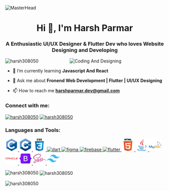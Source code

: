 ![MasterHead](https://www.dngappdeveloper.com/images/app-development/flutter-application-development-banner.jpg)
<h1 align="center">Hi 👋, I'm Harsh Parmar</h1>
<h3 align="center">A Enthusiastic UI/UX Designer & Flutter Dev who loves Website Designing and Developing</h3>
<img align="right" alt="Coding And Designing" width="300" src="https://img.freepik.com/free-vector/man-working-laptop-with-coffee-stationary-cartoon-vector-illustration_138676-2206.jpg?w=740&t=st=1717757813~exp=1717758413~hmac=ce699d8a476c7fd65539bfa6f46a066b7a3d1585d8a6474e9785e4d4457275f0">

<p align="left"> <img src="https://komarev.com/ghpvc/?username=harsh308050&label=Profile%20views&color=0e75b6&style=flat" alt="harsh308050" /> </p>

- 🌱 I’m currently learning **Javascript And React**

- 💬 Ask me about **Fronend Web Development | Flutter | UI/UX Designing**

- 📫 How to reach me **harshparmar.dev@gmail.com**

<h3 align="left">Connect with me:</h3>
<p align="left">
<a href="https://linkedin.com/in/harsh308050" target="blank"><img align="center" src="https://raw.githubusercontent.com/rahuldkjain/github-profile-readme-generator/master/src/images/icons/Social/linked-in-alt.svg" alt="harsh308050" height="30" width="40" /></a>
<a href="https://instagram.com/harsh308050" target="blank"><img align="center" src="https://raw.githubusercontent.com/rahuldkjain/github-profile-readme-generator/master/src/images/icons/Social/instagram.svg" alt="harsh308050" height="30" width="40" /></a>
</p>

<h3 align="left">Languages and Tools:</h3>
<p align="left"> <a href="https://www.cprogramming.com/" target="_blank" rel="noreferrer"> <img src="https://raw.githubusercontent.com/devicons/devicon/master/icons/c/c-original.svg" alt="c" width="40" height="40"/> </a> <a href="https://www.w3schools.com/cpp/" target="_blank" rel="noreferrer"> <img src="https://raw.githubusercontent.com/devicons/devicon/master/icons/cplusplus/cplusplus-original.svg" alt="cplusplus" width="40" height="40"/> </a> <a href="https://www.w3schools.com/css/" target="_blank" rel="noreferrer"> <img src="https://raw.githubusercontent.com/devicons/devicon/master/icons/css3/css3-original-wordmark.svg" alt="css3" width="40" height="40"/> </a> <a href="https://dart.dev" target="_blank" rel="noreferrer"> <img src="https://www.vectorlogo.zone/logos/dartlang/dartlang-icon.svg" alt="dart" width="40" height="40"/> </a> <a href="https://www.figma.com/" target="_blank" rel="noreferrer"> <img src="https://www.vectorlogo.zone/logos/figma/figma-icon.svg" alt="figma" width="40" height="40"/> </a> <a href="https://firebase.google.com/" target="_blank" rel="noreferrer"> <img src="https://www.vectorlogo.zone/logos/firebase/firebase-icon.svg" alt="firebase" width="40" height="40"/> </a> <a href="https://flutter.dev" target="_blank" rel="noreferrer"> <img src="https://www.vectorlogo.zone/logos/flutterio/flutterio-icon.svg" alt="flutter" width="40" height="40"/> </a> <a href="https://www.w3.org/html/" target="_blank" rel="noreferrer"> <img src="https://raw.githubusercontent.com/devicons/devicon/master/icons/html5/html5-original-wordmark.svg" alt="html5" width="40" height="40"/> </a> <a href="https://www.java.com" target="_blank" rel="noreferrer"> <img src="https://raw.githubusercontent.com/devicons/devicon/master/icons/java/java-original.svg" alt="java" width="40" height="40"/> </a> <a href="https://www.mysql.com/" target="_blank" rel="noreferrer"> <img src="https://raw.githubusercontent.com/devicons/devicon/master/icons/mysql/mysql-original-wordmark.svg" alt="mysql" width="40" height="40"/> </a> <a href="https://www.oracle.com/" target="_blank" rel="noreferrer"> <img src="https://raw.githubusercontent.com/devicons/devicon/master/icons/oracle/oracle-original.svg" alt="oracle" width="40" height="40"/> </a> <a href="https://www.getbootstrap.com/" target="_blank" rel="noreferrer"> <img src="https://raw.githubusercontent.com/devicons/devicon/master/icons/bootstrap/bootstrap-original.svg" alt="bootstrap" width="40" height="40"/> </a> <a href="https://www.sass-lang.com/" target="_blank" rel="noreferrer"> <img src="https://raw.githubusercontent.com/devicons/devicon/master/icons/sass/sass-original.svg" alt="sass" width="40" height="40"/> </a> <a href="https://www.tailwindcss.com/" target="_blank" rel="noreferrer"> <img src="https://raw.githubusercontent.com/devicons/devicon/master/icons/tailwindcss/tailwindcss-original.svg" alt="tailwindcss" width="40" height="40"/> </a> </p>

<p><img align="left" src="https://github-readme-stats.vercel.app/api/top-langs?username=harsh308050&show_icons=true&locale=en&layout=compact" alt="harsh308050" /></p>

<p>&nbsp;<img align="center" src="https://github-readme-stats.vercel.app/api?username=harsh308050&show_icons=true&locale=en" alt="harsh308050" /></p>

<p><img align="center" src="https://github-readme-streak-stats.herokuapp.com/?user=harsh308050&" alt="harsh308050" /></p>
